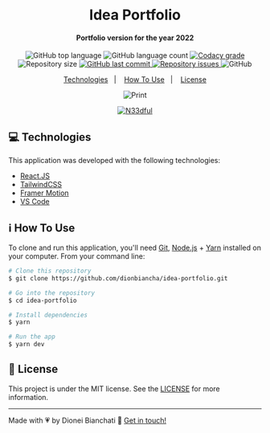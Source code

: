 <h1 align="center">
    <br>
    Idea Portfolio
</h1>

<h4 align="center">
  Portfolio version for the year 2022 
</h4>
<p align="center">
  <img alt="GitHub top language" src="https://img.shields.io/github/languages/top/dionbiancha/idea-portfolio.svg">

  <img alt="GitHub language count" src="https://img.shields.io/github/languages/count/dionbiancha/idea-portfolio.svg">

  <a href="https://www.codacy.com/app/dionbiancha/idea-portfolio?utm_source=github.com&amp;utm_medium=referral&amp;utm_content=dionbiancha/idea-portfolio&amp;utm_campaign=Badge_Grade">
    <img alt="Codacy grade" src="https://img.shields.io/codacy/grade/1b577a07dda843aba09f4bc55d1af8fc.svg">
  </a>

  <img alt="Repository size" src="https://img.shields.io/github/repo-size/dionbiancha/idea-portfolio.svg">
  <a href="https://github.com/dionbiancha/idea-portfolio/commits/master">
    <img alt="GitHub last commit" src="https://img.shields.io/github/last-commit/dionbiancha/idea-portfolio.svg">
  </a>

  <a href="https://github.com/dionbiancha/idea-portfolio/issues">
    <img alt="Repository issues" src="https://img.shields.io/github/issues/dionbiancha/idea-portfolio.svg">
  </a>

  <img alt="GitHub" src="https://img.shields.io/github/license/dionbiancha/idea-portfolio.svg">
</p>

<p align="center">
  <a href="#rocket-technologies">Technologies</a>&nbsp;&nbsp;&nbsp;|&nbsp;&nbsp;&nbsp;
  <a href="#information_source-how-to-use">How To Use</a>&nbsp;&nbsp;&nbsp;|&nbsp;&nbsp;&nbsp;
  <a href="#memo-license">License</a>
</p>

<p align="center">
  <img alt="Print" src="https://res.cloudinary.com/dionbiancha/image/upload/v1613726465/github/1212_mkobln.png">
</p>

<p align="center">
  <a href="https://dionbiancha.github.io/idea-portfolio/" target="_blank">
    <img alt="N33dful" src="https://res.cloudinary.com/dionbiancha/image/upload/v1610500435/github/view_on_github_n2rq43.png">
  </a>
</p>

## :computer: Technologies

This application was developed with the following technologies: 

-  [React.JS](https://reactjs.org/)
-  [TailwindCSS](https://tailwindcss.com/)
-  [Framer Motion](https://www.framer.com/motion/)
-  [VS Code][vc] 

## :information_source: How To Use

To clone and run this application, you'll need [Git](https://git-scm.com), [Node.js][nodejs] + [Yarn][yarn] installed on your computer. From your command line:

```bash
# Clone this repository
$ git clone https://github.com/dionbiancha/idea-portfolio.git

# Go into the repository
$ cd idea-portfolio

# Install dependencies
$ yarn

# Run the app
$ yarn dev
```

## :memo: License
This project is under the MIT license. See the [LICENSE](https://github.com/dionbiancha/idea-portfolio/blob/master/LICENSE) for more information.

---

Made with :heartpulse: by Dionei Bianchati :wave: [Get in touch!](https://www.linkedin.com/in/dionbiancha/)


[nodejs]: https://nodejs.org/
[yarn]: https://yarnpkg.com/
[vc]: https://code.visualstudio.com/


